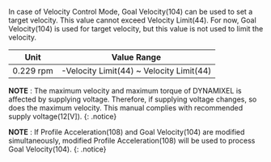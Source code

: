 In case of Velocity Control Mode, Goal Velocity(104) can be used to set a target velocity. This value cannot exceed Velocity Limit(44). For now, Goal Velocity(104) is used for target velocity, but this value is not used to limit the velocity.

|Unit|Value Range|
| :---: | :---: |
| 0.229 rpm | -Velocity Limit(44) ~ Velocity Limit(44) |

**NOTE** : The maximum velocity and maximum torque of DYNAMIXEL is affected by supplying voltage. Therefore, if supplying voltage changes, so does the maximum velocity. This manual complies with recommended supply voltage(12[V]).
{: .notice}

**NOTE** : If Profile Acceleration(108) and Goal Velocity(104) are modified simultaneously, modified Profile Acceleration(108) will be used to process Goal Velocity(104).
{: .notice}
